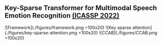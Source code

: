 ## Key-Sparse Transformer for Multimodal Speech Emotion Recognition [(ICASSP 2022)](https://ieeexplore.ieee.org/abstract/document/9746598)

![Framework](./figures/framework.png =100x20)
![Key sparse attention](./figures/key-sparse-attention.png =100x20)
![CCAB](./figures/CCAB.png =100x20)